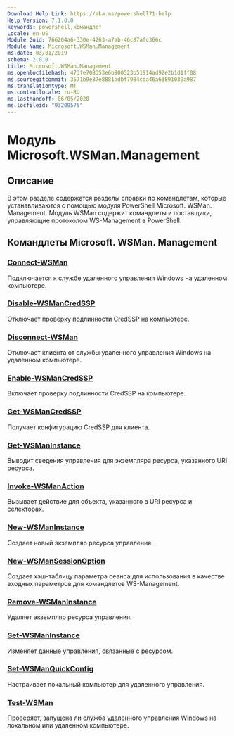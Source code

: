 ```yaml
---
Download Help Link: https://aka.ms/powershell71-help
Help Version: 7.1.0.0
keywords: powershell,командлет
Locale: en-US
Module Guid: 766204a6-330e-4263-a7ab-46c87afc366c
Module Name: Microsoft.WSMan.Management
ms.date: 03/01/2019
schema: 2.0.0
title: Microsoft.WSMan.Management
ms.openlocfilehash: 473fe708353e6b900523b51914ad92e2b1d1ff08
ms.sourcegitcommit: 3571b9e87e8881adbf7984cda46a63891039a987
ms.translationtype: MT
ms.contentlocale: ru-RU
ms.lasthandoff: 06/05/2020
ms.locfileid: "93209575"
---
```

# Модуль Microsoft.WSMan.Management

## Описание

В этом разделе содержатся разделы справки по командлетам, которые устанавливаются с помощью модуля PowerShell Microsoft. WSMan. Management. Модуль WSMan содержит командлеты и поставщики, управляющие протоколом WS-Management в PowerShell.

## Командлеты Microsoft. WSMan. Management

### [Connect-WSMan](Connect-WSMan.md)
Подключается к службе удаленного управления Windows на удаленном компьютере.

### [Disable-WSManCredSSP](Disable-WSManCredSSP.md)
Отключает проверку подлинности CredSSP на компьютере.

### [Disconnect-WSMan](Disconnect-WSMan.md)
Отключает клиента от службы удаленного управления Windows на удаленном компьютере.

### [Enable-WSManCredSSP](Enable-WSManCredSSP.md)
Включает проверку подлинности CredSSP на компьютере.

### [Get-WSManCredSSP](Get-WSManCredSSP.md)
Получает конфигурацию CredSSP для клиента.

### [Get-WSManInstance](Get-WSManInstance.md)
Выводит сведения управления для экземпляра ресурса, указанного URI ресурса.

### [Invoke-WSManAction](Invoke-WSManAction.md)
Вызывает действие для объекта, указанного в URI ресурса и селекторах.

### [New-WSManInstance](New-WSManInstance.md)
Создает новый экземпляр ресурса управления.

### [New-WSManSessionOption](New-WSManSessionOption.md)
Создает хэш-таблицу параметра сеанса для использования в качестве входных параметров для командлетов WS-Management.

### [Remove-WSManInstance](Remove-WSManInstance.md)
Удаляет экземпляр ресурса управления.

### [Set-WSManInstance](Set-WSManInstance.md)
Изменяет данные управления, связанные с ресурсом.

### [Set-WSManQuickConfig](Set-WSManQuickConfig.md)
Настраивает локальный компьютер для удаленного управления.

### [Test-WSMan](Test-WSMan.md)
Проверяет, запущена ли служба удаленного управления Windows на локальном или удаленном компьютере.


